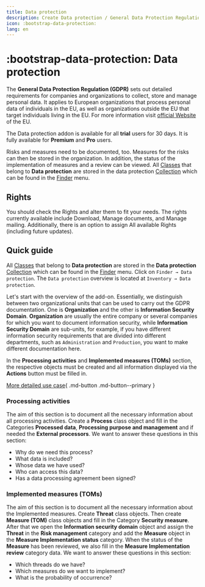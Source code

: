 ```yaml
---
title: Data protection
description: Create Data protection / General Data Protection Regulation
icon: :bootstrap-data-protection:
lang: en
---
```


# :bootstrap-data-protection: Data protection

The **General Data Protection Regulation (GDPR)** sets out detailed requirements for companies and organizations to collect, store and manage personal data. It applies to European organizations that process personal data of individuals in the EU, as well as organizations outside the EU that target individuals living in the EU. For more information visit [official Website](https://europa.eu/youreurope/business/dealing-with-customers/data-protection/data-protection-gdpr/index_en.htm) of the EU.

The Data protection addon is available for all **trial** users for 30 days.
It is fully available for **Premium** and **Pro** users.

Risks and measures need to be documented, too. Measures for the risks can then be stored in the organization. In addition, the status of the implementation of measures and a review can be viewed.
All [Classes](basics/classes.md) that belong to **Data protection** are stored in the data protection [Collection](basics/collections.md) which can be found in the [Finder](finder/views-and-presets.md) menu.

## Rights

You should check the Rights and alter them to fit your needs. The rights currently available include Download, Manage documents, and Manage mailing. Additionally, there is an option to assign All available Rights (including future updates).

## Quick guide

All [Classes](basics/classes.md) that belong to **Data protection** are stored in the **Data protection** [Collection](basics/collections.md) which can be found in the [Finder](finder/views-and-presets.md) menu.
Click on `Finder → Data protection`. The `Data protection` overview is located at `Inventory → Data protection`.

Let's start with the overview of the add-on. Essentially, we distinguish between two organizational units that can be used to carry out the GDPR documentation. One is **Organization** and the other is **Information Security Domain**. **Organization** are usually the entire company or several companies for which you want to document information security, while **Information Security Domain** are sub-units, for example, if you have different information security requirements that are divided into different departments, such as `Administration` and `Production`, you want to make different documentation here.

In the **Processing activities** and **Implemented measures (TOMs)** section, the respective objects must be created and all information displayed via the **Actions** button must be filled in.

[More detailed use case](usecases/data-protection.md){ .md-button .md-button--primary }

### Processing activities

The aim of this section is to document all the necessary information about all processing activities. Create a **Process** class object and fill in the Categories **Processed data**, **Processing purpose and management** and if needed the **External processors**.
We want to answer these questions in this section:

- Why do we need this process?
- What data is included?
- Whose data we have used?
- Who can access this data?
- Has a data processing agreement been signed?

### Implemented measures (TOMs)

The aim of this section is to document all the necessary information about the Implemented measures. Create **Threat** class objects. Then create **Measure (TOM)** class objects and fill in the Category **Security measure**. After that we open the **Information security domain** object and assign the **Threat** in the **Risk management** category and add the **Measure** object in the **Measure Implementation status** category. When the status of the **Measure** has been reviewed, we also fill in the **Measure Implementation review** category data.
We want to answer these questions in this section:

- Which threads do we have?
- Which measures do we want to implement?
- What is the probability of occurrence?
